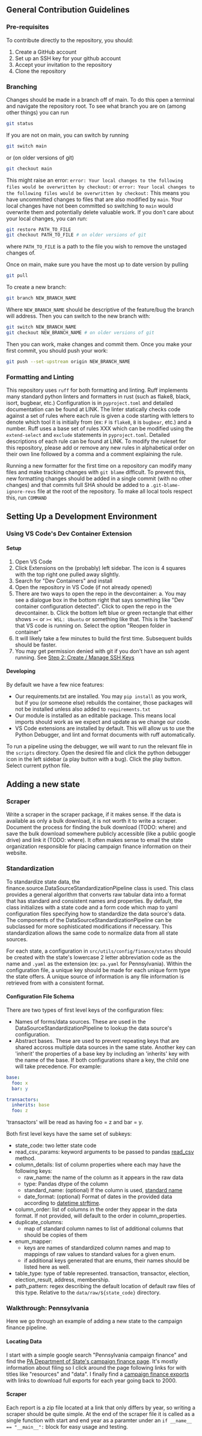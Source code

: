 ## General Contribution Guidelines

### Pre-requisites

To contribute directly to the repository, you should:
1. Create a GitHub account
2. Set up an SSH key for your github account
3. Accept your invitation to the repository
4. Clone the repository

### Branching

Changes should be made in a branch off of main. To do this open a terminal and navigate the repository root.
To see what branch you are on (among other things) you can run 
```bash
git status
```
If you are not on main, you can switch by running
```bash
git switch main
```
or (on older versions of git)
```bash
git checkout main
```
This might raise an error: `error: Your local changes to the following files would be overwritten by checkout:` or `error: Your local changes to the following files would be overwritten by checkout:`
This means you have uncommitted changes to files that are also modified by `main`. Your local changes have not been committed so switching to `main` would overwrite them and potentially delete valuable work. If you don't care about your local changes, you can run:
```bash
git restore PATH_TO_FILE
git checkout PATH_TO_FILE # on older versions of git
```
where `PATH_TO_FILE` is a path to the file you wish to remove the unstaged changes of. 

Once on main, make sure you have the most up to date version by pulling
```bash
git pull
```
To create a new branch:
```bash
git branch NEW_BRANCH_NAME
```
Where  `NEW_BRANCH_NAME` should be descriptive of the feature/bug the branch will address. Then you can switch to the new branch with:
```bash
git switch NEW_BRANCH_NAME
git checkout NEW_BRANCH_NAME # on older versions of git
```
Then you can work, make changes and commit them. Once you make your first commit, you should push your work:
```bash
git push --set-upstream origin NEW_BRANCH_NAME
```


### Formatting and Linting

This repository uses `ruff` for both formatting and linting. Ruff implements many standard python linters and formatters in rust (such as flake8, black, isort, bugbear, etc.) Configuration is in `pyproject.toml` and detailed documentation can be found at LINK. The linter statically checks code against a set of rules where each rule is given a code starting with letters to denote which tool it is initially from (ex: `F` is `flake8`, `B` is `bugbear`, etc.) and a number. Ruff uses a base set of rules XXX which can be modified using the `extend-select` and `exclude` statements in `pyproject.toml`. Detailed descriptions of each rule can be found at LINK. To modify the ruleset for this repository, please add or remove any new rules in alphabetical order on their own line followed by a comma and a comment explaining the rule. 

Running a new formatter for the first time on a repository can modify many files and make tracking changes with `git blame` difficult. To prevent this, new formatting changes should be added in a single commit (with no other changes) and that commits full SHA should be added to a `.git-blame-ignore-revs` file at the root of the repository. To make all local tools respect this, run `COMMAND`


## Setting Up a Development Environment

### Using VS Code's Dev Container Extension

#### Setup
1. Open VS Code
2. Click Extensions on the (probably) left sidebar. The icon is 4 squares with the top right one pulled away slightly. 
3. Search for "Dev Containers" and install
4. Open the repository in VS Code (if not already opened)
5. There are two ways to open the repo in the devcontainer:
    a. You may see a dialogue box in the bottom right that says something like "Dev container configuration detected". Click to open the repo in the devcontainer. 
    b. Click the bottom left blue or green rectangle that either shows `><` or `>< WSL: Ubuntu` or something like that. This is the 'backend' that VS code is running on. Select the option "Reopen folder in container"
6. It will likely take a few minutes to build the first time. Subsequent builds should be faster. 
7. You may get permission denied with git if you don't have an ssh agent running. See [Step 2: Create / Manage SSH Keys](https://github.com/dsi-clinic/the-clinic/blob/main/tutorials/slurm.md#step-2-create--manage-ssh-keys)

#### Developing
By default we have a few nice features:
- Our requirements.txt are installed. You may `pip install` as you work, but if you (or someone else) rebuilds the container, those packages will not be installed unless also added to `requirements.txt`
- Our module is installed as an editable package. This means local imports should work as we expect and update as we change our code. 
- VS Code extensions are installed by default. This will allow us to use the Python Debugger, and lint and format documents with ruff automatically.

To run a pipeline using the debugger, we will want to run the relevant file in the `scripts` directory. Open the desired file and click the python debugger icon in the left sidebar (a play button with a bug). Click the play button. Select current python file. 


## Adding a new state

### Scraper

Write a scraper in the scraper package, if it makes sense. If the data is available as only a bulk download, it is not worth it to write a scraper. Document the process for finding the bulk download (TODO: where) and save the bulk download somewhere publicly accessible (like a public google drive) and link it (TODO: where). It often makes sense to email the state organization responsible for placing campaign finance information on their website.

### Standardization

To standardize state data, the finance.source.DataSourceStandardizationPipeline class is used. This class provides a general algorithm that converts raw tabular data into a format that has standard and consistent names and properties. By default, the class initializes with a state code and a form code which map to yaml configuration files specifying how to standardize the data source's data. The components of the DataSourceStandardizationPipeline can be subclassed for more sophisticated modifications if necessary. This standardization allows the same code to normalize data from all state sources. 

For each state, a configuration in `src/utils/config/finance/states` should be created with the state's lowercase 2 letter abbreviation code as the name and `.yaml` as the extension (ex: `pa.yaml` for Pennsylvania). Within the configuration file, a unique key should be made for each unique form type the state offers. A unique source of information is any file information is retrieved from with a consistent format.


#### Configuration File Schema

There are two types of first level keys of the configuration files:
- Names of forms/data sources. These are used in the DataSourceStandardizationPipeline to lookup the data source's configuration.
- Abstract bases. These are used to prevent repeating keys that are shared accross multiple data sources in the same state. Another key can 'inherit' the properties of a base key by including an 'inherits' key with the name of the base. If both configurations share a key, the child one will take precedence. For example:

```yaml
base:
  foo: x
  bar: y

transactors:
  inherits: base
  foo: z
```
'transactors' will be read as having foo = z and bar = y. 

Both first level keys have the same set of subkeys:
- state_code: two letter state code
- read_csv_params: keyword arguments to be passed to pandas [read_csv](https://pandas.pydata.org/docs/reference/api/pandas.read_csv.html) method.
- column_details: list of column properties where each may have the following keys:
    - raw_name: the name of the column as it appears in the raw data
    - type: Pandas dtype of the column
    - standard_name: (optional) If the column is used, [standard name](#TODO)
    - date_format: (optional) Format of dates in the provided data according to [datetime strftime](https://docs.python.org/3/library/datetime.html#strftime-strptime-behavior).
- column_order: list of columns in the order they appear in the data format. If not provided, will default to the order in column_properties.
- duplicate_columns:
    - map of standard column names to list of additional columns that should be copies of them
- enum_mapper:
    - keys are names of standardized column names and map to mappings of raw values to standard values for a given enum.
    - if additional keys generated that are enums, their names should be listed here as well. 
- table_type: type of table represented. transaction, transactor, election, election_result, address, membership.
- path_pattern: regex describing the default location of default raw files of this type. Relative to the `data/raw/${state_code}` directory. 

### Walkthrough: Pennsylvania

Here we go through an example of adding a new state to the campaign finance pipeline.

#### Locating Data

I start with a simple google search "Pennsylvania campaign finance" and find the [PA Department of State's campaign finance page](https://www.pa.gov/en/agencies/dos/programs/voting-and-elections/campaign-finance.html). It's mostly information about filing so I click around the page following links for with titles like "resources" and "data".  I finally find a [campaign finance exports](https://www.pa.gov/en/agencies/dos/resources/voting-and-elections-resources/campaign-finance-data.html) with links to download full exports for each year going back to 2000. 

#### Scraper

Each report is a zip file located at a link that only differs by year, so writing a scraper should be quite simple. At the end of the scraper file it is called as a single function with start and end year as a paramter under an `if __name__ == "__main__":` block for easy usage and testing.

